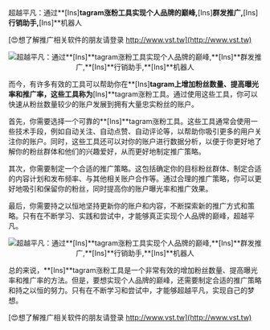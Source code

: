 超越平凡：通过**[Ins]**tagram涨粉工具实现个人品牌的巅峰,**[Ins]**群发推广,**[Ins]**行销助手,**[Ins]**机器人

[😍想了解推广相关软件的朋友请登录 http://www.vst.tw](http://www.vst.tw)

 <center><img src="https://vst.tw/MP4/tuiguang/png/6.png" alt="超越平凡：通过**[Ins]**tagram涨粉工具实现个人品牌的巅峰,**[Ins]**群发推广,**[Ins]**行销助手,**[Ins]**机器人"></center>

而今，有许多有效的工具可以帮助你在**[Ins]**tagram上增加粉丝数量、提高曝光率和推广率，这些工具称为**[Ins]**tagram涨粉工具。通过使用这些工具，你可以快速从粉丝数量较少的账户发展到拥有大量忠实粉丝的账户。

首先，你需要选择一个可靠的**[Ins]**tagram涨粉工具。这些工具通常会使用一些技术手段，例如自动关注、自动点赞、自动评论等，以帮助你吸引更多的用户关注你的账户。同时，这些工具还可以对你的账户进行数据分析，以便于你更好地了解你的粉丝群体和他们的兴趣爱好，从而更好地制定推广策略。

其次，你需要制定一个合适的推广策略。这包括确定你的目标粉丝群体、制定合适的内容计划和发布频率、与其他相关账户合作等。通过合理的推广策略，你可以更好地吸引和保留你的粉丝，同时提高你的账户曝光率和推广效果。

最后，你需要持之以恒地坚持更新你的账户和内容，不断探索新的推广方式和策略。只有在不断学习、实践和尝试中，才能够真正实现个人品牌的巅峰，超越平凡。

 <center><img src="https://vst.tw/MP4/tuiguang/png/3.png" alt="超越平凡：通过**[Ins]**tagram涨粉工具实现个人品牌的巅峰,**[Ins]**群发推广,**[Ins]**行销助手,**[Ins]**机器人"></center>

总的来说，**[Ins]**tagram涨粉工具是一个非常有效的增加粉丝数量、提高曝光率和推广率的方法。但是，要想实现个人品牌的巅峰，还需要制定合适的推广策略和持之以恒的努力。只有在不断学习和尝试中，才能够超越平凡，实现自己的梦想。

[😍想了解推广相关软件的朋友请登录 http://www.vst.tw](http://www.vst.tw)



